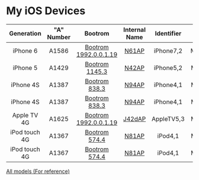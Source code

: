 # My iOS Devices


| Generation    | "A" Number | Bootrom                 | Internal Name | Identifier | Model | iOS    |
|:-------------:|:----------:|:-----------------------:|:-------------:|:----------:|:-----:|:------:|
| iPhone 6      | A1586      | [Bootrom 1992.0.0.1.19] | [N61AP]       | iPhone7,2  | MG4H2 | 10.3.2 |
| iPhone 5      | A1429      | [Bootrom 1145.3]        | [N42AP]       | iPhone5,2  | MD297 | 9.2.1  |
| iPhone 4S     | A1387      | [Bootrom 838.3]         | [N94AP]       | iPhone4,1  | MD242 | 8.4    |
| iPhone 4S     | A1387      | [Bootrom 838.3]         | [N94AP]       | iPhone4,1  | MD239 | 7.1.2  |
| Apple TV 4G   | A1625      | [Bootrom 1992.0.0.1.19] | [J42dAP]      | AppleTV5,3 | MGY52 | 10.0.1 |
| iPod touch 4G | A1367      | [Bootrom 574.4]         | [N81AP]       | iPod4,1    | MD057 | 6.1    |
| iPod touch 4G | A1367      | [Bootrom 574.4]         | [N81AP]       | iPod4,1    | MC540 | 6.1.6  |


[All models (For reference)](https://www.theiphonewiki.com/wiki/Models)

[Bootrom 1992.0.0.1.19]: https://www.theiphonewiki.com/wiki/Bootrom_1992.0.0.1.19
[Bootrom 1145.3]: https://www.theiphonewiki.com/wiki/Bootrom_1145.3
[Bootrom 838.3]: https://www.theiphonewiki.com/wiki/Bootrom_838.3
[Bootrom 574.4]: https://www.theiphonewiki.com/wiki/Bootrom_574.4

[N61AP]: https://www.theiphonewiki.com/wiki/N61AP
[N42AP]: https://www.theiphonewiki.com/wiki/N42AP
[N94AP]: https://www.theiphonewiki.com/wiki/N94AP
[J42dAP]: https://www.theiphonewiki.com/wiki/J42dAP
[N81AP]: https://www.theiphonewiki.com/wiki/N81AP
